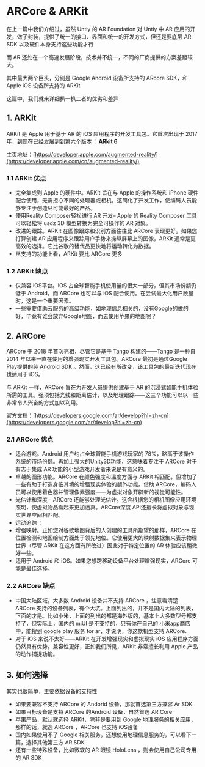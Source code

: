 # ARCore & ARKit

在上一篇中我们介绍过，虽然 Untiy 的 AR Foundation 对 Untiy 中 AR 应用的开发，做了封装，提供了统一的接口、界面和统一的开发方式，但还是要底层 AR SDK 以及硬件本身支持这些功能才行

而 AR 还处在一个高速发展阶段，技术并不统一，不同的厂商提供的方案差距较大。

其中最大两个巨头，分别是 Google Android 设备所支持的 ARcore SDK，和 Apple iOS 设备所支持的 ARKit

这篇中，我们就来详细扒一扒二者的优劣和差异

## 1. ARKit

ARKit 是 Apple 用于基于 AR 的 iOS 应用程序的开发工具包。它首次出现于 2017 年，到现在已经发展到到第六个版本 ：**ARkit 6**

主页地址：[https://developer.apple.com/augmented-reality/](https://developer.apple.com/cn/augmented-reality/)

### 1.1 ARKit 优点

* 完全集成到 Apple 的硬件中。ARKit 旨在与 Apple 的操作系统和 iPhone 硬件配合使用，无需担心不同的处理器或相机。这简化了开发工作，使编码人员能够专注于创造尽可能最好的产品。
* 使用Reality Composer轻松进行 AR 开发– Apple 的 Reality Composer 工具可以轻松将 usdz 3D 模型转换为完全可操作的 AR 对象。
* 改进的跟踪。ARKit 在图像跟踪和识别方面往往比 ARCore 表现更好。如果您打算创建 AR 应用程序来跟踪用户手势来操纵屏幕上的图像，ARKit 通常是更高效的选择。它比谷歌的替代品更快地将运动转化为数据。
* 从支持的功能上看，ARKit 要比 ARCore 更多

### 1.2 ARKit 缺点

* 仅兼容 iOS平台。IOS 占全球智能手机使用量的很大一部分，但其市场份额仍低于 Android，而 ARCore 也可以与 iOS 配合使用。在尝试最大化用户数量时，这是一个重要因素。
* 一些需要借助云服务的高级功能，如地理信息相关的，没有Google的做的好，毕竟有谁会放弃Google地图，而去使用苹果的地图呢？

## 2. ARCore

ARCore 于 2018 年首次亮相，尽管它是基于 Tango 构建的——Tango 是一种自 2014 年以来一直在使用的增强现实开发工具包。ARCore 最初是通过Google Play提供的纯 Android SDK 。然而，这已经有所改变，该工具包的最新迭代现在也适用于 iOS。

与 ARKit 一样，ARCore 旨在为开发人员提供创建基于 AR 的沉浸式智能手机体验所需的工具。强项包括光线和距离估计，以及地理跟踪——这三个功能可以以一些非常令人兴奋的方式加以利用。

官方文档：[https://developers.google.com/ar/develop?hl=zh-cn](https://developers.google.com/ar/develop?hl=zh-cn)

### 2.1 ARCore 优点

* 适合游戏。Android 用户约占全球智能手机游戏玩家的 78%，略高于该操作系统的市场份额。再加上强大的Unity3D功能，这意味着专注于 ARCore 对于有志于集成 AR 功能的小型游戏开发者来说是有意义的。
* 卓越的图形功能。ARCore 在颜色强度和温度方面与 ARKit 相匹配，但增加了一些有助于打造身临其境的增强现实体验的额外功能。借助 ARCore，编码人员可以使用着色器并管理像素强度——为虚拟对象开辟新的视觉可能性。
* 光估计和深度 - ARCore 还能够处理光估计。这会根据您的相机图像应用环境照明，使虚拟物品看起来更加逼真。ARCore深度 API还擅长将虚拟对象与现实世界空间相匹配。
* 运动追踪 ：
* 增强映射。正如您对谷歌地图背后的人创建的工具所期望的那样，ARCore 在位置检测和地图绘制方面处于领先地位。它使用更大的映射数据集来表示物理世界（尽管 ARKit 在这方面有所改进）因此对于特定位置的 AR 体验应该稍微好一些。
* 适用于 Android 和 iOS。如果您想跨移动设备平台处理增强现实，ARCore 可能是最佳选择。

### 2.2 ARCore 缺点

* 中国大陆区域，大多数 Android 设备并不支持 ARCore ，注意看清楚 ARCore 支持的设备列表，有个大坑。上面列出的，并不是国内大陆的列表，下面的才是。比如小米，上面的列出的都是海外版的，基本上大多数型号都支持了，但实际上，国内的 miUI 是不支持的，只有你在自己的 小米app商店中，能搜到 google play 服务 for ar，才说明，你这款机型支持 ARCore.
* 对于 iOS 来说不太好——ARKit 在开发增强现实和虚拟现实 iOS 应用程序方面仍然具有优势。兼容性更好，正如我们所见，ARKit 非常擅长利用 Apple 产品的动作捕捉功能。

## 3. 如何选择

其实也很简单，主要依据设备的支持性

* 如果要兼容不支持 ARCore 的 Andorid 设备，那就首选第三方兼容 Ar SDK
* 如果目标设备是支持 ARCore 的Android 设备，自然首选 AR Core
* 苹果产品，默认就选择 ARKit，除非是要用到 Google 地理服务的相关应用，那样的话，就选 ARCore ，ARCore 也支持 iOS设备
* 国内如果使用不了 Google 相关服务，还想使用地理信息服务的，可以看下一篇，选择其他第三方 AR SDK
* 还有一些特殊设备，比如微软的 AR 眼镜 HoloLens ，则会使用自己公司专用的 AR SDK